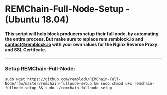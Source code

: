 # REMChain-Full-Node-Setup - (Ubuntu 18.04)

#### This script will help block producers setup their full node, by automating the entire process. But make sure to replace rem.remblock.io and contact@remblock.io with your own values for the Nginx Reverse Proxy and SSL Certifcate.

***

### Setup REMChain-Full-Node:

```
sudo wget https://github.com/remblock/REMChain-Full-Node/raw/master/remchain-fullnode-setup && sudo chmod u+x remchain-fullnode-setup && sudo ./remchain-fullnode-setup
```
